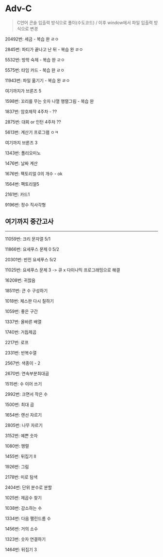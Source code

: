 # Adv-C

> C언어 콘솔 입출력 방식으로 풀이(수도코드) / 이후 window에서 파일 입출력 방식으로 변경

20492번: 세금 - 복습 완 ㄹㅇ

2845번: 파티가 끝나고 난 뒤 - 복습 완 ㄹㅇ

5532번: 방학 숙제 - 복습 완 ㄹㅇ

5575번: 타임 카드 - 복습 완 ㄹㅇ

11943번: 파일 옮기기 - 복습 완 ㄹㅇ

여기까지가 브론즈 5

1598번: 꼬리를 무는 숫자 나열  행렬그림 - 복습 완

1837번: 암호제작 4주차 - ??

2875번: 대회 or 인턴 4주차  ??

5613번: 계산기 프로그램 ㅇㅋ

여기까지 브론즈 3

1343번: 폴리오미노 

1476번: 날짜 계산 

1676번: 팩토리얼 0의 개수 - ok

1564번: 팩토리얼5 

2161번: 카드1 

9196번: 정수 직사각형 

## 여기까지 중간고사

-----

11059번: 크리 문자열 5/1

11866번: 요세푸스 문제 0 5/2

20301번: 반전 요세푸스 5/2

11025번: 요세푸스 문제 3 -> 큐 x 다이나믹 프로그래밍으로 해결

16208번: 귀찮음

18511번: 큰 수 구성하기

1018번: 체스판 다시 칠하기

1059번: 좋은 구간

1337번: 올바른 배열

1740번: 거듭제곱

2217번: 로프

2331번: 반복수열

2567번: 색종이 - 2

2670번: 연속부분최대곱

1515번: 수 이어 쓰기

2992번: 크면서 작은 수

1500번: 최대 곱

1654번: 랜선 자르기

2805번: 나무 자르기

3152번: 예쁜 숫자

1080번: 행렬

1455번: 뒤집기 II

1926번: 그림

2178번: 미로 탐색

2404번: 단위 분수로 분할

1025번: 제곱수 찾기

1038번: 감소하는 수

1334번: 다음 팰린드롬 수

1456번: 거의 소수

1323번: 숫자 연결하기

1464번: 뒤집기 3

